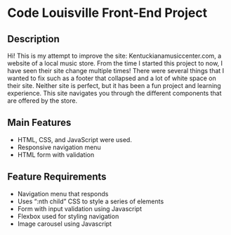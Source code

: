 # Code Louisville Front-End Project

## Description 
Hi!
This is my attempt to improve the site: Kentuckianamusiccenter.com, a website of a local music store. From the time I started this project to now, I have seen their site change multiple times! There were several things that I wanted to fix such as a footer that collapsed and a lot of white space on their site. Neither site is perfect, but it has been a fun project and learning experience. 
This site navigates you through the different components that are offered by the store.

## Main Features 
- HTML, CSS, and JavaScript were used. 
- Responsive navigation menu 
- HTML form with validation

## Feature Requirements
- Navigation menu that responds 
- Uses “:nth child” CSS to style a series of elements
- Form with input validation using Javascript 
- Flexbox used for styling navigation 
- Image carousel using Javascript 
